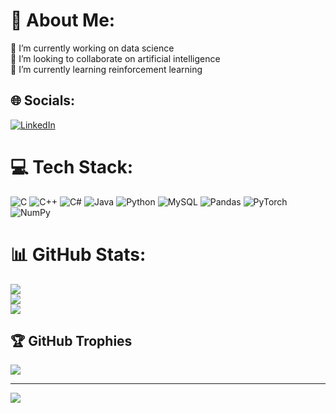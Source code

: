 # 💫 About Me:
🔭 I’m currently working on data science<br>👯 I’m looking to collaborate on artificial intelligence<br>🌱 I’m currently learning reinforcement learning<br>


## 🌐 Socials:
[![LinkedIn](https://img.shields.io/badge/LinkedIn-%230077B5.svg?logo=linkedin&logoColor=white)](https://linkedin.com/in/allan-moura-959691235) 

# 💻 Tech Stack:
![C](https://img.shields.io/badge/c-%2300599C.svg?style=for-the-badge&logo=c&logoColor=white) ![C++](https://img.shields.io/badge/c++-%2300599C.svg?style=for-the-badge&logo=c%2B%2B&logoColor=white) ![C#](https://img.shields.io/badge/c%23-%23239120.svg?style=for-the-badge&logo=csharp&logoColor=white) ![Java](https://img.shields.io/badge/java-%23ED8B00.svg?style=for-the-badge&logo=openjdk&logoColor=white) ![Python](https://img.shields.io/badge/python-3670A0?style=for-the-badge&logo=python&logoColor=ffdd54) ![MySQL](https://img.shields.io/badge/mysql-4479A1.svg?style=for-the-badge&logo=mysql&logoColor=white) ![Pandas](https://img.shields.io/badge/pandas-%23150458.svg?style=for-the-badge&logo=pandas&logoColor=white) ![PyTorch](https://img.shields.io/badge/PyTorch-%23EE4C2C.svg?style=for-the-badge&logo=PyTorch&logoColor=white) ![NumPy](https://img.shields.io/badge/numpy-%23013243.svg?style=for-the-badge&logo=numpy&logoColor=white)
# 📊 GitHub Stats:
![](https://github-readme-stats.vercel.app/api?username=AllanHenri&theme=dark&hide_border=false&include_all_commits=false&count_private=false)<br/>
![](https://github-readme-streak-stats.herokuapp.com/?user=AllanHenri&theme=dark&hide_border=false)<br/>
![](https://github-readme-stats.vercel.app/api/top-langs/?username=AllanHenri&theme=dark&hide_border=false&include_all_commits=false&count_private=false&layout=compact)

## 🏆 GitHub Trophies
![](https://github-profile-trophy.vercel.app/?username=AllanHenri&theme=radical&no-frame=false&no-bg=true&margin-w=4)

---
[![](https://visitcount.itsvg.in/api?id=AllanHenri&icon=0&color=0)](https://visitcount.itsvg.in)

<!-- Proudly created with GPRM ( https://gprm.itsvg.in ) -->
